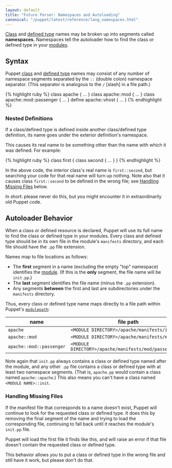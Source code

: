 ```yaml
---
layout: default
title: "Future Parser: Namespaces and Autoloading"
canonical: "/puppet/latest/reference/lang_namespaces.html"
---
```


[classes]: ./future_lang_classes.html
[define]: ./future_lang_defined_types.html
[variables]: ./future_lang_variables.html
[modulepath]: ./modules_fundamentals.html#the-modulepath
[module]: ./modules_fundamentals.html
[scopes]: ./future_lang_scope.html
[include]: ./future_lang_classes.html#using-include
[PUP-121]: https://tickets.puppetlabs.com/browse/PUP-121
[inherits]: ./future_lang_classes.html#inheritance
[allowed]: ./future_lang_reserved.html#classes-and-defined-types
[relative_below]: #aside-historical-context


[Class][classes] and [defined type][define] names may be broken up into segments called **namespaces.** Namespaces tell the autoloader how to find the class or defined type in your [modules][module].

Syntax
-----

Puppet [class][classes] and [defined type][define] names may consist of any number of namespace segments separated by the `::` (double colon) namespace separator. (This separator is analogous to the `/` \[slash\] in a file path.)

{% highlight ruby %}
    class apache { ... }
    class apache::mod { ... }
    class apache::mod::passenger { ... }
    define apache::vhost { ... }
{% endhighlight %}

### Nested Definitions

If a class/defined type is defined inside another class/defined type definition, its name goes under the exterior definition's namespace.

This causes its real name to be something other than the name with which it was defined. For example:

{% highlight ruby %}
    class first {
      class second {
        ...
      }
    }
{% endhighlight %}

In the above code, the interior class's real name is `first::second`, but searching your code for that real name will turn up nothing. Note also that it causes class `first::second` to be defined in the wrong file; see [Handling Missing Files](#handling-missing-files) below.

In short: please never do this, but you might encounter it in extraordinarily old Puppet code.

Autoloader Behavior
-----

When a class or defined resource is declared, Puppet will use its full name to find the class or defined type in your modules. Every class and defined type should be in its own file in the module's `manifests` directory, and each file should have the `.pp` file extension.

Names map to file locations as follows:

* The **first** segment in a name (excluding the empty "top" namespace) identifies the [module][]. (If this is the **only** segment, the file name will be `init.pp`.)
* The **last** segment identifies the file name (minus the `.pp` extension).
* Any segments **between** the first and last are subdirectories under the `manifests` directory.

Thus, every class or defined type name maps directly to a file path within Puppet's [`modulepath`][modulepath]:

name                     | file path
------------------------ | ---------
`apache`                 | `<MODULE DIRECTORY>/apache/manifests/init.pp`
`apache::mod`            | `<MODULE DIRECTORY>/apache/manifests/mod.pp`
`apache::mod::passenger` | `<MODULE DIRECTORY>/apache/manifests/mod/passenger.pp`

Note again that `init.pp` always contains a class or defined type named after the module, and any other `.pp` file contains a class or defined type with at least two namespace segments. (That is, `apache.pp` would contain a class named `apache::apache`.) This also means you can't have a class named `<MODULE NAME>::init`.

### Handling Missing Files

If the manifest file that corresponds to a name doesn't exist, Puppet will continue to look for the requested class or defined type. It does this by removing the final segment of the name and trying to load the corresponding file, continuing to fall back until it reaches the module's `init.pp` file.

Puppet will load the first file it finds like this, and will raise an error if that file doesn't contain the requested class or defined type.

This behavior allows you to put a class or defined type in the wrong file and still have it work, but please don't do that.
